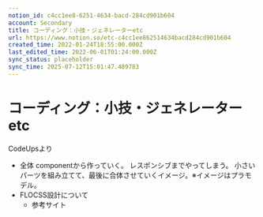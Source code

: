 ```yaml
---
notion_id: c4cc1ee8-6251-4634-bacd-284cd901b604
account: Secondary
title: コーディング：小技・ジェネレーターetc
url: https://www.notion.so/etc-c4cc1ee862514634bacd284cd901b604
created_time: 2022-01-24T18:55:00.000Z
last_edited_time: 2022-06-01T01:24:00.000Z
sync_status: placeholder
sync_time: 2025-07-12T15:01:47.489783
---
```

# コーディング：小技・ジェネレーターetc

CodeUpsより
- 全体
  componentから作っていく。
レスポンシブまでやってしまう。
小さいパーツを組み立てて、最後に合体させていくイメージ。※イメージはプラモデル。
- FLOCSS設計について
  - 参考サイト